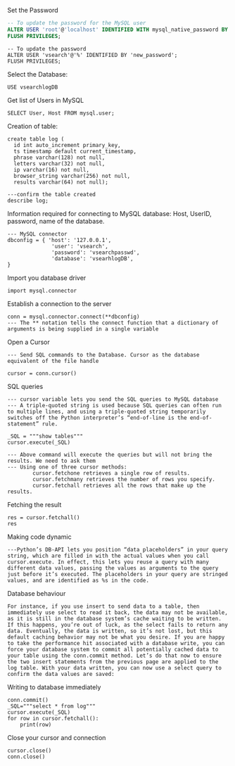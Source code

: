 Set the Password
```sql
-- To update the password for the MySQL user
ALTER USER 'root'@'localhost' IDENTIFIED WITH mysql_native_password BY 'your_new_password';
FLUSH PRIVILEGES;
```

```
-- To update the password 
ALTER USER 'vsearch'@'%' IDENTIFIED BY 'new_password';
FLUSH PRIVILEGES;
```

Select the Database:
```
USE vsearchlogDB
```

Get list of Users in MySQL

```
SELECT User, Host FROM mysql.user;
```

Creation of table:
```
create table log (
  id int auto_increment primary_key,
  ts timestamp default current_timestamp,
  phrase varchar(128) not null,
  letters varchar(32) not null,
  ip varchar(16) not null,
  browser_string varchar(256) not null,
  results varchar(64) not null);
```

```
---confirm the table created
describe log;
```

Information required for connecting to MySQL database: Host, UserID, password, name of the database.
```
--- MySQL connector 
dbconfig = { 'host': '127.0.0.1',
              'user': 'vsearch',
              'password': 'vsearchpasswd',
              'database': 'vsearhlogDB',
}
```
Import you database driver
```
import mysql.connector
```

Establish a connection to the server
```
conn = mysql.connector.connect(**dbconfig) 
--- The ** notation tells the connect function that a dictionary of arguments is being supplied in a single variable
```

Open a Cursor
```
--- Send SQL commands to the Database. Cursor as the database equivalent of the file handle

cursor = conn.cursor()
```

SQL queries

```
--- cursor variable lets you send the SQL queries to MySQL database
--- A triple-quoted string is used because SQL queries can often run to multiple lines, and using a triple-quoted string temporarily switches off the Python interpreter’s “end-of-line is the end-of-statement” rule.

_SQL = """show tables"""
cursor.execute(_SQL)
```
```
--- Above command will execute the queries but will not bring the results. We need to ask them
--- Using one of three cursor methods: 
        cursor.fetchone retrieves a single row of results.
        cursor.fetchmany retrieves the number of rows you specify. 
        cursor.fetchall retrieves all the rows that make up the results.
```

Fetching the result
```
res = cursor.fetchall()
res
```

Making code dynamic
```
---Python’s DB-API lets you position “data placeholders” in your query string, which are filled in with the actual values when you call cursor.execute. In effect, this lets you reuse a query with many different data values, passing the values as arguments to the query just before it’s executed. The placeholders in your query are stringed values, and are identified as %s in the code.

```

Database behaviour
```
For instance, if you use insert to send data to a table, then immediately use select to read it back, the data may not be available, as it is still in the database system’s cache waiting to be written. If this happens, you’re out of luck, as the select fails to return any data. Eventually, the data is written, so it’s not lost, but this default caching behavior may not be what you desire. If you are happy to take the performance hit associated with a database write, you can force your database system to commit all potentially cached data to your table using the conn.commit method. Let’s do that now to ensure the two insert statements from the previous page are applied to the log table. With your data written, you can now use a select query to confirm the data values are saved:
```

Writing to database immediately 
```
conn.commit()
_SQL="""select * from log"""
cursor.execute(_SQL)
for row in cursor.fetchall():
    print(row)
```

Close your cursor and connection
```
cursor.close()
conn.close()
```